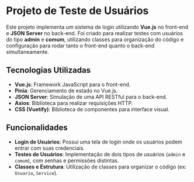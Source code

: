 # Projeto de Teste de Usuários

Este projeto implementa um sistema de login utilizando **Vue.js** no front-end e **JSON Server** no back-end. Foi criado para realizar testes com usuários do tipo **admin** e **comum**, utilizando classes para organização do código e configuração para rodar tanto o front-end quanto o back-end simultaneamente.

## Tecnologias Utilizadas

- **Vue.js**: Framework JavaScript para o front-end.
- **Pinia**: Gerenciamento de estado no Vue.js.
- **JSON Server**: Simulação de uma API RESTful para o back-end.
- **Axios**: Biblioteca para realizar requisições HTTP.
- **CSS (Vuetify)**: Biblioteca de componentes para interface visual.

## Funcionalidades

- **Login de Usuários**: Possui uma tela de login onde os usuários podem entrar com suas credenciais.
- **Testes de Usuários**: Implementação de dois tipos de usuários (`admin` e `comum`), com senhas e permissões distintas.
- **Classes e Estrutura**: Utilização de classes para organizar o código (ex: `Usuario`, `Service`).
